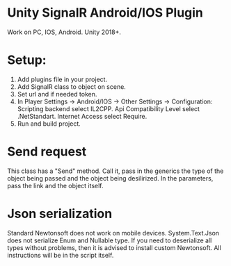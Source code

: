# Unity SignalR Android/IOS Plugin
Work on PC, IOS, Android.
Unity 2018+.
# Setup:
1. Add plugins file in your project.
2. Add SignalR class to object on scene.
3. Set url and if needed token.
4. In Player Settings -> Android/IOS -> Other Settings -> Configuration: 
    Scripting backend select IL2CPP.
    Api Compatibility Level select .NetStandart.
    Internet Access select Require.
5. Run and build project.

# Send request
This class has a "Send" method. Call it, pass in the generics the type of the object being passed and the object being desilirized. In the parameters, pass the link and the object itself.

# Json serialization
Standard Newtonsoft does not work on mobile devices.
System.Text.Json does not serialize Enum and Nullable type.
If you need to deserialize all types without problems, then it is advised to install custom Newtonsoft. All instructions will be in the script itself.

